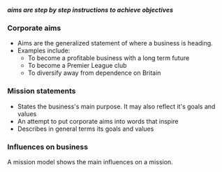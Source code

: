 ##### aims are step by step instructions to achieve objectives
### Corporate aims
* Aims are the generalized statement of where a business is heading.
* Examples include:
  - To become a profitable business with a long term future
  - To become a Premier League club
  - To diversify away from dependence on Britain

### Mission statements
* States the business's main purpose. It may also reflect it's goals and values
* An attempt to put corporate aims into words that inspire
* Describes in general terms its goals and values

### Influences on business
A mission model shows the main influences on a mission.
